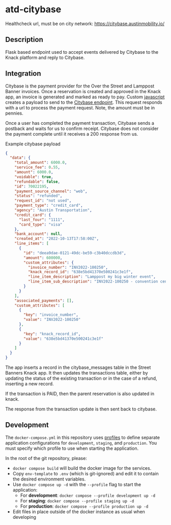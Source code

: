 # atd-citybase

Healthcheck url, must be on city network: https://citybase.austinmobility.io/

## Description

Flask based endpoint used to accept events delivered by Citybase to the Knack platform and reply to Citybase.

## Integration

Citybase is the payment provider for the Over the Street and Lamppost Banner invoices.
Once a reservation is created and approved in the Knack app, an invoice is generated and marked as ready to pay. Custom [javascript](https://github.com/cityofaustin/atd-knack/blob/master/code/street-banner/street-banner.js#L417) creates a payload to send to the [Citybase endpoint](https://invoice-service.prod.cityba.se/invoices/austin_tx_transportation/street_banner). This request responds with a url to process the payment request. Note, the amount must be in pennies.

Once a user has completed the payment transaction, Citybase sends a postback and waits for us to confirm receipt. Citybase does not consider the payment complete until it receives a 200 response from us.

Example citybase payload

```json
{
  "data": {
    "total_amount": 6000.0,
    "service_fee": 0.55,
    "amount": 6000.0,
    "voidable": true,
    "refundable": false,
    "id": 70022195,
    "payment_source_channel": "web",
    "status": "refunded",
    "request_id": "not used",
    "payment_type": "credit_card",
    "agency": "Austin Transportation",
    "credit_card": {
      "last_four": "1111",
      "card_type": "visa"
    },
    "bank_account": null,
    "created_at": "2022-10-13T17:58:00Z",
    "line_items": [
      {
        "id": "deea9dae-0121-49dc-be59-c3b40dccdb3d",
        "amount": 600000,
        "custom_attributes": {
          "invoice_number": "INV2022-100250",
          "knack_record_id": "638e5bd41370e500241c3e1f",
          "line_item_description": "Lamppost my big winter event",
          "line_item_sub_description": "INV2022-100250 - convention center"
        }
      }
    ],
    "associated_payments": [],
    "custom_attributes": [
      {
        "key": "invoice_number",
        "value": "INV2022-100250"
      },
      {
        "key": "knack_record_id",
        "value": "638e5bd41370e500241c3e1f"
      }
    ]
  }
}
```

The app inserts a record in the citybase_messages table in the Street Banners Knack app.
It then updates the transactions table, either by updating the status of the existing transaction or in the case of a refund, inserting a new record.

If the transaction is PAID, then the parent reservation is also updated in knack.

The response from the transaction update is then sent back to citybase.

## Development

The `docker-compose.yml` in this repository uses [profiles](https://docs.docker.com/compose/profiles/) to define separate application configurations for `development`, `staging`, and `production`. You must specify which profile to use when starting the application.

In the root of the git repository, please:

- `docker compose build` will build the docker image for the services.
- Copy `env-template` to `.env` (which is git-ignored) and edit it to contain the desired environment variables.
- Use `docker compose up -d` with the `--profile` flag to start the application:
  - For **development**: `docker compose --profile development up -d`
  - For **staging**: `docker compose --profile staging up -d`
  - For **production**: `docker compose --profile production up -d`
- Edit files in place outside of the docker instance as usual when developing
